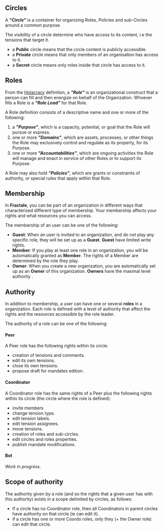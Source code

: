 ## Circles

A ***"Circle"*** is a container for organizing Roles, Policies and sub-Circles around a common purpose.

The visibility of a circle determine who have access to its content, i.e the tensions that target it.

* a **Public** circle means that the circle content is publicly accessible. 
* a **Private** circle means that only members of an organisation has access to it.
* a **Secret** circle means only roles inside that circle has access to it.

## Roles

From the [Holacracy](https://github.com/holacracyone) definition, a  ***"Role"*** is an organizational construct that a person can fill and then energize on behalf of the Organization. Whoever fills a Role is a ***"Role Lead"*** for that Role.

A Role definition consists of a descriptive name and one or more of the following:

1. a ***"Purpose"***, which is a capacity, potential, or goal that the Role will pursue or express.
2. one or more ***"Domains"***, which are assets, processes, or other things the Role may exclusively control and regulate as its property, for its Purpose.
3. one or more ***"Accountabilities"***, which are ongoing activities the Role will manage and enact in service of other Roles or to support its Purpose.

A Role may also hold ***"Policies"***, which are grants or constraints of authority, or special rules that apply within that Role.


## Membership

In **Fractale**, you can be part of an organization in different ways that characterized different type of membership. Your membership affects your rights and what resources you can access.  

The membership of an user can be one of the following: 

- **Guest**: When an user is invited to an organization, and do not play any specific role, they will be set up as a **Guest**. **Guest** have limited write rights.
- **Member**: If you play at least one role in an organization, you will be automatically granted as **Member**. The rights of a Member are determined by the role they play.
- **Owner**: When you create a new organization, you are automatically set up as an **Owner** of this organization. **Owners** have the maximal level authority .

## Authority

In addition to membership, a user can have one or several **roles** in a organization. Each role is defined with a level of authority that affect the rights and the resources accessible by the role leader.  

The authority of a role can be one of the following: 

#### Peer

A Peer role has the following rights within its circle:

* creation of tensions and comments.
* edit its own tensions.
* close its own tensions.
* propose draft for mandates edition.

#### Coordinator

A Coordinator role has the same rights of a Peer plus the following rights within its circle (the circle where the role is defined):

* invite members
* change tension type.
* edit tension labels.
* edit tension assignees.
* move tensions.
* creation of roles and sub-circles.
* edit circles and roles properties.
* publish mandate modifications.


#### Bot

*Work in progress*.

## Scope of authority

The authority given by a role (and so the rights that a given user has with this authority) exists in a scope delimited by circles, as follows:

- If a circle has no Coordinator role, then all Coordinators in parent circles have authority on that circle (ie can edit it).
- if a circle has one or more Coordo roles, only they (+ the Owner role) can edit that circle.






